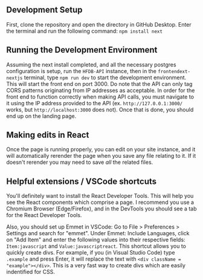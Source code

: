 ## Development Setup
First, clone the repository and open the directory in GitHub Desktop. Enter the terminal and run the following command: ```npm install next```

## Running the Development Environment
Assuming the next install completed,
and all the necessary postgres configuration is setup, run the ```HFDB-API``` instance, then in the ```frontendext-nextjs``` terminal, type ```npm run dev``` to start the development environment. This will start the front end on port 3000. Do note that the API can only tag CORS patterns originating from IP addresses as acceptable. In order for the front end to function correctly when making API calls, you must navigate to it using the IP address provided to the API (ex. ```http://127.0.0.1:3000/``` works, but ```http://localhost:3000``` does not). Once that is done, you should end up on the landing page.

## Making edits in React
Once the page is running properly, you can edit on your site instance, and it will automatically rerender the page when you save any file relating to it. If it doesn't rerender you may need to save *all* the related files.

## Helpful extensions / VSCode shortcuts
You'll definitely want to install the React Developer Tools. This will help you see the React components which comprise a page. I recommend you use a Chromium Browser (Edge/Firefox), and in the DevTools you should see a tab for the React Developer Tools.

Also, you should set up Emmet in VSCode: Go to File > Preferences > Settings and search for "emmet". Under Emmet: Include Languages, click on "Add Item" and enter the following values into their respective fields: ```Item:javascript``` and ```Value:javascriptreact```. This shortcut allows you to quickly create divs. For example, if you (in Visual Studio Code) type ```.example``` and press Enter, it will replace the text with ```<div className = "example"></div>```. This is a very fast way to create divs which are easily indentified for CSS.
